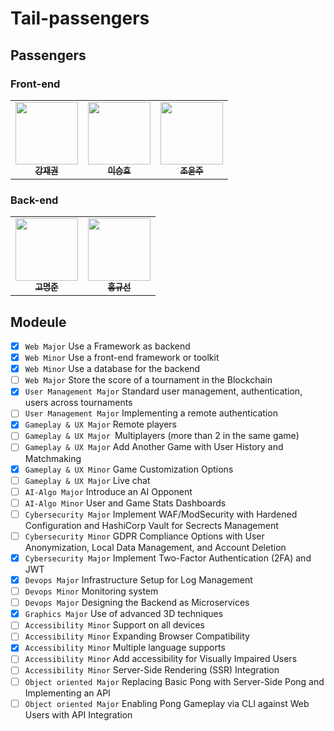 # Tail-passengers

## Passengers

### Front-end
<table>
  <tbody>
    <tr>
      <td align="center"><a href="https://github.com/jaekkang"><img src="https://avatars.githubusercontent.com/u/45617104?v=4"width="100px;" alt=""/><br /><sub><b>강재권</b></sub></a><br /></td>
      <td align="center"><a href="https://github.com/sngsho"><img src="https://avatars.githubusercontent.com/u/96572410?v=4" width="100px;" alt=""/><br /><sub><b>이승효</b></sub></a><br /></td>
      <td align="center"><a href="https://github.com/YunjooCho"><img src="https://avatars.githubusercontent.com/u/73283078?v=4" width="100px;" alt=""/><br /><sub><b>조윤주</b></sub></a><br /></td>
    </tr>
  </tbody>
</table>

### Back-end
<table>
  <tbody>
    <tr>
      <td align="center"><a href="https://github.com/Kdelphinus"><img src="https://avatars.githubusercontent.com/u/68101516?v=4"width="100px;" alt=""/><br /><sub><b>고명준</b></sub></a><br /></td>
      <td align="center"><a href="https://github.com/guune"><img src="https://avatars.githubusercontent.com/u/108771739?v=4" width="100px;" alt=""/><br /><sub><b>홍규선</b></sub></a><br /></td>
    </tr>
  </tbody>
</table>

## Modeule

- [x] `Web Major` Use a Framework as backend
- [x] `Web Minor` Use a front-end framework or toolkit
- [x] `Web Minor` Use a database for the backend
- [ ] `Web Major` Store the score of a tournament in the Blockchain
- [x] `User Management Major` Standard user management, authentication, users across tournaments
- [ ] `User Management Major` Implementing a remote authentication
- [x] `Gameplay & UX Major` Remote players
- [ ] `Gameplay & UX Major `Multiplayers (more than 2 in the same game)
- [ ] `Gameplay & UX Major` Add Another Game with User History and Matchmaking
- [x] `Gameplay & UX Minor` Game Customization Options
- [ ] `Gameplay & UX Major` Live chat
- [ ] `AI-Algo Major` Introduce an AI Opponent
- [ ] `AI-Algo Minor` User and Game Stats Dashboards
- [ ] `Cybersecurity Major` Implement WAF/ModSecurity with Hardened Configuration and HashiCorp Vault for Secrects Management
- [ ] `Cybersecurity Minor` GDPR Compliance Options with User Anonymization, Local Data Management, and Account Deletion
- [x] `Cybersecurity Major` Implement Two-Factor Authentication (2FA) and JWT
- [x] `Devops Major` Infrastructure Setup for Log Management
- [ ] `Devops Minor` Monitoring system
- [ ] `Devops Major` Designing the Backend as Microservices
- [x] `Graphics Major` Use of advanced 3D techniques
- [ ] `Accessibility Minor` Support on all devices
- [ ] `Accessibility Minor` Expanding Browser Compatibility
- [x] `Accessibility Minor` Multiple language supports
- [ ] `Accessibility Minor` Add accessibility for Visually Impaired Users
- [ ] `Accessibility Minor` Server-Side Rendering (SSR) Integration
- [ ] `Object oriented Major` Replacing Basic Pong with Server-Side Pong and Implementing an API
- [ ] `Object oriented Major` Enabling Pong Gameplay via CLI against Web Users with API Integration
